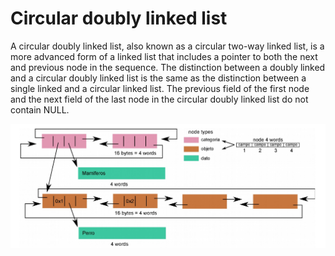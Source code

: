 # Circular doubly linked list
A circular doubly linked list, also known as a circular two-way linked list, is a more advanced form of a linked list that includes a pointer to both the next and previous node in the sequence. The distinction between a doubly linked and a circular doubly linked list is the same as the distinction between a single linked and a circular linked list. The previous field of the first node and the next field of the last node in the circular doubly linked list do not contain NULL.

![](https://github.com/agustinlozano/circular-doubly-linked-list/blob/master/src/img/Captura%20de%20pantalla%20de%202021-11-02%2014-50-40.png)
